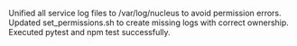 Unified all service log files to /var/log/nucleus to avoid permission errors.
Updated set_permissions.sh to create missing logs with correct ownership.
Executed pytest and npm test successfully.
